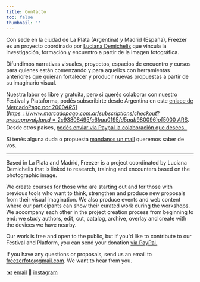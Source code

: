 ```yaml
---
title: Contacto
toc: false
thumbnail: ''
---
```


Con sede en la ciudad de La Plata (Argentina) y Madrid (España), Freezer es un proyecto coordinado por [Luciana Demichelis](https://www.instagram.com/demichelisluciana) que vincula la investigación, formación y encuentro a partir de la imagen fotográfica.

Difundimos narrativas visuales, proyectos, espacios de encuentro y cursos para quienes están comenzando y para aquellxs con herramientas anteriores que quieran fortalecer y producir nuevas propuestas a partir de su imaginario visual.

Nuestra labor es libre y gratuita, pero si querés colaborar con nuestro Festival y Plataforma, podés subscribirte desde Argentina en este [enlace de MercadoPago por $2000 ARS](https://www.mercadopago.com.ar/subscriptions/checkout?preapproval_plan_id=2c93808495fc6baa0195fd5aab980096) o [$5000 ARS](https://www.mercadopago.com.ar/subscriptions/checkout?preapproval_plan_id=2c93808496006dfa0196016c47250078). Desde otros países, [podés enviar via Paypal la colaboración que desees. ](https://paypal.me/ficysimulacro)

Si tenés alguna duda o propuesta [mandanos un mail](mailto:freezerfoto@gmail.com) queremos saber de vos.

***

Based in La Plata and Madrid, Freezer is a project coordinated by Luciana Demichelis that is linked to research, training and encounters based on the photographic image.

We create courses for those who are starting out and for those with previous tools who want to think, strengthen and produce new proposals from their visual imagination. We also produce events and web content where our participants can show their curated work during the workshops. We accompany each other in the project creation process from beginning to end: we study authors, edit, cut, catalog, archive, overlay and create with the devices we have nearby.

Our work is free and open to the public, but if you'd like to contribute to our Festival and Platform, you can send your donation [via PayPal.]()

If you have any questions or proposals, send us an email to [freezerfoto@gmail.com](freezerfoto@gmail.com). We want to hear from you.

✉️ [email](mailto:freezerfoto@gmail.com)   📸 [instagram](https://www.instagram.com/freezer.foto)
